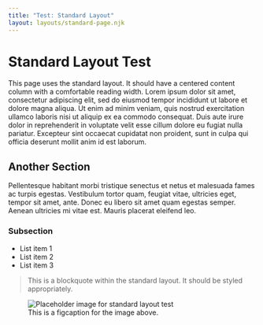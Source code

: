 ```yaml
---
title: "Test: Standard Layout"
layout: layouts/standard-page.njk
---
```

# Standard Layout Test
This page uses the standard layout. It should have a centered content column with a comfortable reading width.
Lorem ipsum dolor sit amet, consectetur adipiscing elit, sed do eiusmod tempor incididunt ut labore et dolore magna aliqua. Ut enim ad minim veniam, quis nostrud exercitation ullamco laboris nisi ut aliquip ex ea commodo consequat. Duis aute irure dolor in reprehenderit in voluptate velit esse cillum dolore eu fugiat nulla pariatur. Excepteur sint occaecat cupidatat non proident, sunt in culpa qui officia deserunt mollit anim id est laborum.

## Another Section
Pellentesque habitant morbi tristique senectus et netus et malesuada fames ac turpis egestas. Vestibulum tortor quam, feugiat vitae, ultricies eget, tempor sit amet, ante. Donec eu libero sit amet quam egestas semper. Aenean ultricies mi vitae est. Mauris placerat eleifend leo.

### Subsection
* List item 1
* List item 2
* List item 3

> This is a blockquote within the standard layout. It should be styled appropriately.

<figure>
  <img src="/images/image3.jpg" alt="Placeholder image for standard layout test">
  <figcaption>This is a figcaption for the image above.</figcaption>
</figure>

